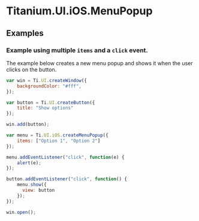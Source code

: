 # Titanium.UI.iOS.MenuPopup

<TypeHeader/>

## Examples

### Example using multiple `items` and a `click` event.

The example below creates a new menu popup and shows it when the user clicks on the button.

``` js
var win = Ti.UI.createWindow({
    backgroundColor: "#fff",
});

var button = Ti.UI.createButton({
    title: "Show options"
});

win.add(button);

var menu = Ti.UI.iOS.createMenuPopup({
    items: ["Option 1", "Option 2"]
});

menu.addEventListener("click", function(e) {
    alert(e);
});

button.addEventListener("click", function() {
    menu.show({
      view: button
    });
});

win.open();
```

<ApiDocs/>
